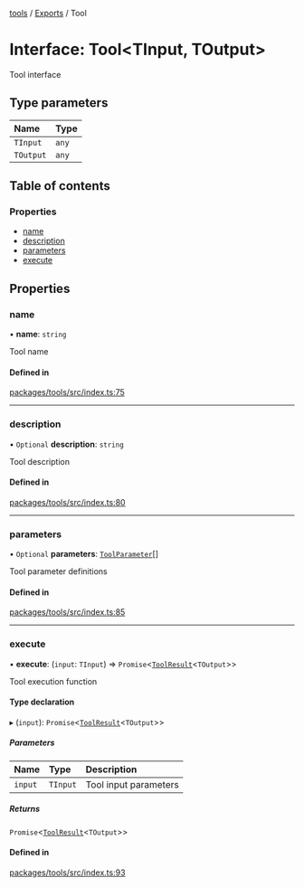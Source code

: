 <!-- 
 ⚠️  AUTO-GENERATED FILE - DO NOT EDIT MANUALLY
 This file is automatically generated by scripts/docs-generator.js
 To make changes, edit the source TypeScript files or update the generator script
-->

[tools](../../) / [Exports](../modules) / Tool

# Interface: Tool\<TInput, TOutput\>

Tool interface

## Type parameters

| Name | Type |
| :------ | :------ |
| `TInput` | `any` |
| `TOutput` | `any` |

## Table of contents

### Properties

- [name](Tool#name)
- [description](Tool#description)
- [parameters](Tool#parameters)
- [execute](Tool#execute)

## Properties

### name

• **name**: `string`

Tool name

#### Defined in

[packages/tools/src/index.ts:75](https://github.com/woojubb/robota/blob/f2044536073df65f9112d45570cc110d351b585d/packages/tools/src/index.ts#L75)

___

### description

• `Optional` **description**: `string`

Tool description

#### Defined in

[packages/tools/src/index.ts:80](https://github.com/woojubb/robota/blob/f2044536073df65f9112d45570cc110d351b585d/packages/tools/src/index.ts#L80)

___

### parameters

• `Optional` **parameters**: [`ToolParameter`](ToolParameter)[]

Tool parameter definitions

#### Defined in

[packages/tools/src/index.ts:85](https://github.com/woojubb/robota/blob/f2044536073df65f9112d45570cc110d351b585d/packages/tools/src/index.ts#L85)

___

### execute

• **execute**: (`input`: `TInput`) => `Promise`\<[`ToolResult`](ToolResult)\<`TOutput`\>\>

Tool execution function

#### Type declaration

▸ (`input`): `Promise`\<[`ToolResult`](ToolResult)\<`TOutput`\>\>

##### Parameters

| Name | Type | Description |
| :------ | :------ | :------ |
| `input` | `TInput` | Tool input parameters |

##### Returns

`Promise`\<[`ToolResult`](ToolResult)\<`TOutput`\>\>

#### Defined in

[packages/tools/src/index.ts:93](https://github.com/woojubb/robota/blob/f2044536073df65f9112d45570cc110d351b585d/packages/tools/src/index.ts#L93)
